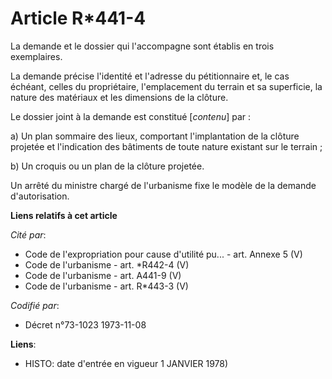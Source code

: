 # Article R*441-4

La demande et le dossier qui l'accompagne sont établis en trois exemplaires.

La demande précise l'identité et l'adresse du pétitionnaire et, le cas échéant, celles du propriétaire, l'emplacement du
terrain et sa superficie, la nature des matériaux et les dimensions de la clôture.

Le dossier joint à la demande est constitué [*contenu*] par :

a) Un plan sommaire des lieux, comportant l'implantation de la clôture projetée et l'indication des bâtiments de toute nature
existant sur le terrain ;

b) Un croquis ou un plan de la clôture projetée.

Un arrêté du ministre chargé de l'urbanisme fixe le modèle de la demande d'autorisation.

**Liens relatifs à cet article**

_Cité par_:

  - Code de l'expropriation pour cause d'utilité pu... - art. Annexe 5 (V)
  - Code de l'urbanisme - art. *R442-4 (V)
  - Code de l'urbanisme - art. A441-9 (V)
  - Code de l'urbanisme - art. R*443-3 (V)

_Codifié par_:

  - Décret n°73-1023 1973-11-08

**Liens**:

  - HISTO: date d'entrée en vigueur 1 JANVIER 1978)
